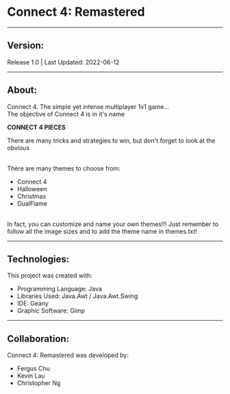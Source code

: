 # Connect 4: Remastered
***

## Version: 
Release 1.0 | Last Updated: 2022-06-12

***
## About:
Connect 4. The simple yet intense multiplayer 1v1 game...
<br>The objective of Connect 4 is in it's name<br/>

**CONNECT 4 PIECES**

There are many tricks and strategies to win, but don't forget to look at the obvious<br/>

<br>There are many themes to choose from:
* Connect 4
* Halloween
* Christmas
* DualFlame

<br> In fact, you can customize and name your own themes!!! Just remember to follow all the image sizes and to add the theme name in themes.txt!

***
## Technologies:
This project was created with:
* Programming Language: Java
* Libraries Used: Java.Awt / Java.Awt.Swing
* IDE: Geany
* Graphic Software: Gimp 

***
## Collaboration:
Connect 4: Remastered was developed by:
* Fergus Chu
* Kevin Lau
* Christopher Ng
